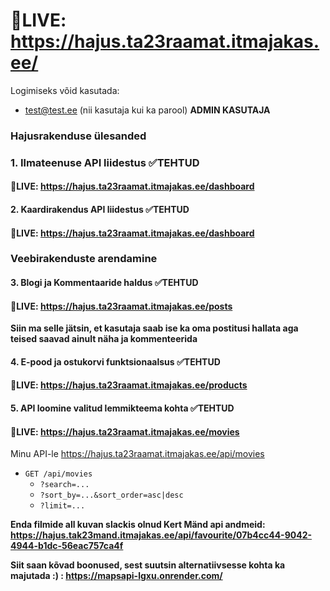 # :door:LIVE: https://hajus.ta23raamat.itmajakas.ee/
Logimiseks võid kasutada: 
- test@test.ee (nii kasutaja kui ka parool) **ADMIN KASUTAJA**


### **Hajusrakenduse ülesanded**  
### **1. Ilmateenuse API liidestus**  :white_check_mark:TEHTUD
#### :door:LIVE: https://hajus.ta23raamat.itmajakas.ee/dashboard



#### **2. Kaardirakendus API liidestus** :white_check_mark:TEHTUD
#### :door:LIVE: https://hajus.ta23raamat.itmajakas.ee/dashboard


### **Veebirakenduste arendamine** 
#### **3. Blogi ja Kommentaaride haldus** :white_check_mark:TEHTUD
#### :door:LIVE: https://hajus.ta23raamat.itmajakas.ee/posts

**Siin ma selle jätsin, et kasutaja saab ise ka oma postitusi hallata aga teised saavad ainult näha ja kommenteerida**


#### **4. E-pood ja ostukorvi funktsionaalsus** :white_check_mark:TEHTUD
#### :door:LIVE: https://hajus.ta23raamat.itmajakas.ee/products


#### **5. API loomine valitud lemmikteema kohta** :white_check_mark:TEHTUD
#### :door:LIVE: https://hajus.ta23raamat.itmajakas.ee/movies

Minu API-le https://hajus.ta23raamat.itmajakas.ee/api/movies
- `GET /api/movies`
  - `?search=...`
  - `?sort_by=...&sort_order=asc|desc`
  - `?limit=...`

**Enda filmide all kuvan slackis olnud Kert Mänd api andmeid: https://hajus.tak23mand.itmajakas.ee/api/favourite/07b4cc44-9042-4944-b1dc-56eac757ca4f**


**Siit saan kõvad boonused, sest suutsin alternatiivsesse kohta ka majutada :) : https://mapsapi-lgxu.onrender.com/**
